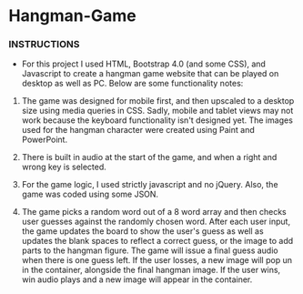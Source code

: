 # Hangman-Game

### INSTRUCTIONS

* For this project I used HTML, Bootstrap 4.0 (and some CSS), and Javascript to create a hangman game website that can be played on desktop as well as PC.  Below are some functionality notes:

1. The game was designed for mobile first, and then upscaled to a desktop size using media queries in CSS. Sadly, mobile and tablet views may not work because the keyboard functionality isn't designed yet.  The images used for the hangman character were created using Paint and PowerPoint.

2. There is built in audio at the start of the game, and when a right and wrong key is selected.

3. For the game logic, I used strictly javascript and no jQuery. Also, the game was coded using some JSON.

4. The game picks a random word out of a 8 word array and then checks user guesses against the randomly chosen word. After each user input, the game updates the board to show the user's guess as well as updates the blank spaces to reflect a correct guess, or the image to add parts to the hangman figure. The game will issue a final guess audio when there is one guess left.  If the user losses, a new image will pop un in the container, alongside the final hangman image.  If the user wins, win audio plays and a new image will appear in the container.
